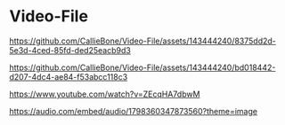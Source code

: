 # Video-File



https://github.com/CallieBone/Video-File/assets/143444240/8375dd2d-5e3d-4ced-85fd-ded25eacb9d3



https://github.com/CallieBone/Video-File/assets/143444240/bd018442-d207-4dc4-ae84-f53abcc118c3

https://www.youtube.com/watch?v=ZEcqHA7dbwM

https://audio.com/embed/audio/1798360347873560?theme=image
